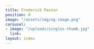```yaml
---
title: Frederick Paxton
position: 0
image: "/assets/img/og-image.png"
carousel:
- image: "/uploads/singles-thumb.jpg"
  link: 
layout: index
---
```


